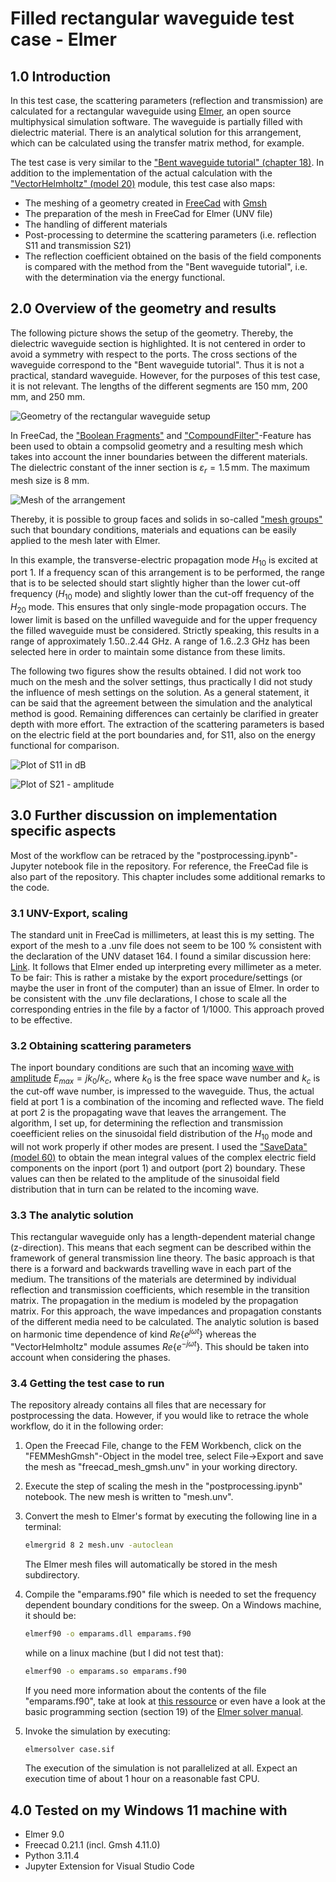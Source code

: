 # Filled rectangular waveguide test case - Elmer
## 1.0 Introduction
In this test case, the scattering parameters (reflection and transmission) are calculated for a rectangular waveguide using [Elmer](https://www.csc.fi/web/elmer), an open source multiphysical simulation software. The waveguide is partially filled with dielectric material. There is an analytical solution for this arrangement, which can be calculated using the transfer matrix method, for example.

The test case is very similar to the ["Bent waveguide tutorial" (chapter 18)](https://www.nic.funet.fi/pub/sci/physics/elmer/doc/ElmerTutorials.pdf). In addition to the implementation of the actual calculation with the ["VectorHelmholtz" (model 20)](https://www.nic.funet.fi/pub/sci/physics/elmer/doc/ElmerModelsManual.pdf) module, this test case also maps: 
- The meshing of a geometry created in [FreeCad](https://www.freecad.org/) with [Gmsh](https://gmsh.info/)
- The preparation of the mesh in FreeCad for Elmer (UNV file)
- The handling of different materials 
- Post-processing to determine the scattering parameters (i.e. reflection S11 and transmission S21)
- The reflection coefficient obtained on the basis of the field components is compared with the method from the "Bent waveguide tutorial", i.e. with the determination via the energy functional.

## 2.0 Overview of the geometry and results
The following picture shows the setup of the geometry. Thereby, the dielectric waveguide section is highlighted. It is not centered in order to avoid a symmetry with respect to the ports. The cross sections of the waveguide correspond to the "Bent waveguide tutorial". Thus it is not a practical, standard waveguide. However, for the purposes of this test case, it is not relevant. The lengths of the different segments are 150 mm, 200 mm, and 250 mm.

![Geometry of the rectangular waveguide setup](images\rw_geometry.png)

In FreeCad, the ["Boolean Fragments"](https://wiki.freecad.org/Part_BooleanFragments) and ["CompoundFilter"](https://wiki.freecad.org/Part_CompoundFilter)-Feature has been used to obtain a compsolid geometry and a resulting mesh which takes into account the inner boundaries between the different materials. The dielectric constant of the inner section is $\varepsilon_r=1.5 \, \text{mm}$. The maximum mesh size is 8 mm.

![Mesh of the arrangement](images\mesh.png) 

Thereby, it is possible to group faces and solids in so-called ["mesh groups"](https://wiki.freecad.org/FEM_MeshGroup) such that boundary conditions, materials and equations can be easily applied to the mesh later with Elmer.  

In this example, the transverse-electric propagation mode $H_{10}$ is excited at port 1. 
If a frequency scan of this arrangement is to be performed, the range that is to be selected should start slightly higher than the lower cut-off frequency ($H_{10}$ mode) and slightly lower than the cut-off frequency of the $H_{20}$ mode. This ensures that only single-mode propagation occurs. The lower limit is based on the unfilled waveguide and for the upper frequency the filled waveguide must be considered. Strictly speaking, this results in a range of approximately 1.50..2.44 GHz. A range of 1.6..2.3 GHz has been selected here in order to maintain some distance from these limits. 

The following two figures show the results obtained. I did not work too much on the mesh and the solver settings, thus practically I did not study the influence of mesh settings on the solution. As a general statement, it can be said that the agreement between the simulation and the analytical method is good. Remaining differences can certainly be clarified in greater depth with more effort. The extraction of the scattering parameters is based on the electric field at the port boundaries and, for S11, also on the energy functional for comparison.    

![Plot of S11 in dB](images\S11.png) 

![Plot of S21 - amplitude](images\S21.png) 

## 3.0 Further discussion on implementation specific aspects
Most of the workflow can be retraced by the "postprocessing.ipynb"- Jupyter notebook file in the repository. For reference, the FreeCad file is also part of the repository. This chapter includes some additional remarks to the code.  

### 3.1 UNV-Export, scaling
The standard unit in FreeCad is millimeters, at least this is my setting. The export of the mesh to a .unv file does not seem to be 100 % consistent with the declaration of the UNV dataset 164. I found a similar discussion here: [Link](https://discourse.salome-platform.org/t/bug-smesh-unv-file-bad-usage-of-units-section-164/591). It follows that Elmer ended up interpreting every millimeter as a meter. To be fair: This is rather a mistake by the export procedure/settings (or maybe the user in front of the computer) than an issue of Elmer. In order to be consistent with the .unv file declarations, I chose to scale all the corresponding entries in the file by a factor of 1/1000. This approach proved to be effective.  

### 3.2 Obtaining scattering parameters
The inport boundary conditions are such that an incoming [wave with amplitude](https://www.elmerfem.org/forum/viewtopic.php?t=4026) $E_{max}=jk_0/k_c$, where $k_0$ is the free space wave number and $k_c$ is the cut-off wave number, is impressed to the waveguide. Thus, the actual field at port 1 is a combination of the incoming and reflected wave. The field at port 2 is the propagating wave that leaves the arrangement. The algorithm, I set up, for determining the reflection and transmission coeefficient relies on the sinusoidal field distribution of the $H_{10}$ mode and will not work properly if other modes are present. I used the ["SaveData" (model 60)](https://www.nic.funet.fi/pub/sci/physics/elmer/doc/ElmerModelsManual.pdf) to obtain the mean integral values of the complex electric field components on the inport (port 1) and outport (port 2) boundary. These values can then be related to the amplitude of the sinusoidal field distribution that in turn can be related to the incoming wave.   

### 3.3 The analytic solution
This rectangular waveguide only has a length-dependent material change (z-direction). This means that each segment can be described within the framework of general transmission line theory. The basic approach is that there is a forward and backwards travelling wave in each part of the medium. The transitions of the materials are determined by individual reflection and transmission coefficients, which resemble in the transition matrix. The propagation in the medium is modeled by the propagation matrix. For this approach, the wave impedances and propagation constants of the different media need to be calculated. The analytic solution is based on harmonic time dependence of kind $Re\{e^{j\omega t}\}$ whereas the "VectorHelmholtz" module assumes $Re\{e^{-j\omega t}\}$. This should be taken into account when considering the phases. 

### 3.4 Getting the test case to run
The repository already contains all files that are necessary for postprocessing the data. However, if you would like to retrace the whole workflow, do it in the following order: 

1. Open the Freecad File, change to the FEM Workbench, click on the "FEMMeshGmsh"-Object in the model tree, select File->Export and save the mesh as "freecad_mesh_gmsh.unv" in your working directory.

2. Execute the step of scaling the mesh in the "postprocessing.ipynb" notebook. The new mesh is written to "mesh.unv".

3. Convert the mesh to Elmer's format by executing the following line in a terminal: 
    ```bash
    elmergrid 8 2 mesh.unv -autoclean
    ``` 
   The Elmer mesh files will automatically be stored in the mesh subdirectory.

4. Compile the "emparams.f90" file which is needed to set the frequency dependent boundary conditions for the sweep. On a Windows machine, it should be:
    ```bash
    elmerf90 -o emparams.dll emparams.f90
    ```  
    while on a linux machine (but I did not test that):
    ```bash
    elmerf90 -o emparams.so emparams.f90
    ``` 
    If you need more information about the contents of the file "emparams.f90", take at look at [this ressource](https://github.com/ElmerCSC/elmer-elmag/tree/main/BandpassFilter) or even have a look at the basic programming section (section 19) of the [Elmer solver manual](https://www.nic.funet.fi/pub/sci/physics/elmer/doc/ElmerSolverManual.pdf).

5. Invoke the simulation by executing: 
    ```bash
    elmersolver case.sif
    ```
    The execution of the simulation is not parallelized at all. Expect an execution time of about 1 hour on a reasonable fast CPU. 

## 4.0 Tested on my Windows 11 machine with
- Elmer 9.0
- Freecad 0.21.1 (incl. Gmsh 4.11.0)
- Python 3.11.4
- Jupyter Extension for Visual Studio Code 


